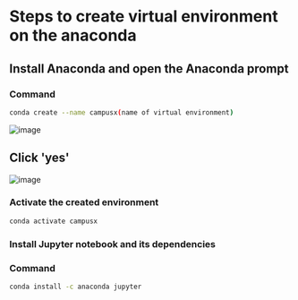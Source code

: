 # Steps to create virtual environment on the anaconda
## Install Anaconda and open the Anaconda prompt
### Command
```bash
conda create --name campusx(name of virtual environment)
```
![image](https://github.com/user-attachments/assets/d76f4c4e-4c75-4973-a40b-aab0167f24b0)
## Click 'yes'
![image](https://github.com/user-attachments/assets/97da8b38-f53d-4066-8ad4-7d0a4c6059f9)
### Activate the created environment
```bash
conda activate campusx
```
### Install Jupyter notebook and its dependencies
### Command
```bash
conda install -c anaconda jupyter
```
